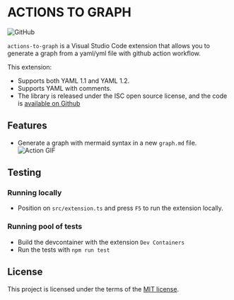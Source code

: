 # ACTIONS TO GRAPH
![GitHub](https://img.shields.io/github/license/oscarBack/actions-to-graph)

```actions-to-graph``` is a Visual Studio Code extension that allows you to generate a graph from a yaml/yml file with github action workflow.

This extension:
- Supports both YAML 1.1 and YAML 1.2.
- Supports YAML with comments.
- The library is released under the ISC open source license, and the code is [available on Github](https://github.com/oscarBack/actions-to-graph)

## Features
- Generate a graph with mermaid syntax in a new `graph.md` file.
![Action GIF](images/action-gif.gif)

## Testing
### Running locally
- Position on `src/extension.ts` and press `F5` to run the extension locally.

### Running pool of tests
- Build the devcontainer with the extension `Dev Containers`
- Run the tests with `npm run test`

## License
This project is licensed under the terms of the [MIT license](LICENSE).